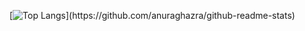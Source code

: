 [![Top Langs](https://github-readme-stats.vercel.app/api/top-langs/?username=seulgi9506&layout=compact&exclude_repo=seulgi9506.github.io&bg_color="#f5f7fa","#c3cfe2"&title_color="#537895")](https://github.com/anuraghazra/github-readme-stats)
